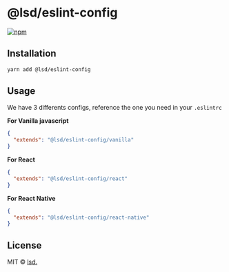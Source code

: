 # @lsd/eslint-config

[![npm](https://img.shields.io/npm/v/@lsd/eslint-config.svg)](https://www.npmjs.com/package/@lsd/eslint-config)

## Installation

```bash
yarn add @lsd/eslint-config
```

## Usage

We have 3 differents configs, reference the one you need in your `.eslintrc`

**For Vanilla javascript**

```json
{
  "extends": "@lsd/eslint-config/vanilla"
}
```

**For React**

```json
{
  "extends": "@lsd/eslint-config/react"
}
```

**For React Native**

```json
{
  "extends": "@lsd/eslint-config/react-native"
}
```

## License

MIT &copy; [lsd.](http://lsd.co)
